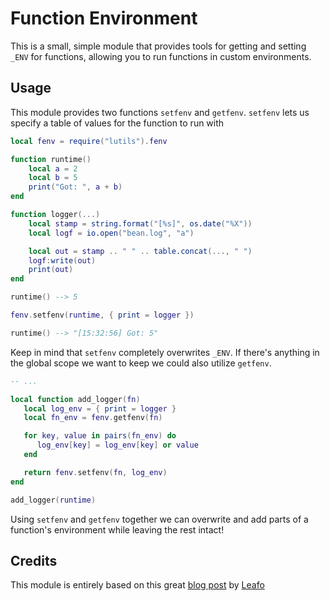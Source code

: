 
# Function Environment

This is a small, simple module that provides tools for getting and setting `_ENV` for functions, allowing you to run functions in custom environments.

## Usage

This module provides two functions `setfenv` and `getfenv`. `setfenv` lets us specify a table of values for the function to run with

```lua
local fenv = require("lutils").fenv

function runtime()
    local a = 2
    local b = 5
    print("Got: ", a + b)
end

function logger(...)
    local stamp = string.format("[%s]", os.date("%X"))
    local logf = io.open("bean.log", "a")

    local out = stamp .. " " .. table.concat(..., " ")
    logf:write(out)
    print(out)
end

runtime() --> 5

fenv.setfenv(runtime, { print = logger })

runtime() --> "[15:32:56] Got: 5"
```

Keep in mind that `setfenv` completely overwrites `_ENV`. If there's anything in the global scope we want to keep we could also utilize `getfenv`.

```lua
-- ...

local function add_logger(fn)
   local log_env = { print = logger }
   local fn_env = fenv.getfenv(fn)

   for key, value in pairs(fn_env) do
      log_env[key] = log_env[key] or value
   end

   return fenv.setfenv(fn, log_env)
end

add_logger(runtime)
```

Using `setfenv` and `getfenv` together we can overwrite and add parts of a function's environment while leaving the rest intact!

## Credits

This module is entirely based on this great [blog post](https://leafo.net/guides/setfenv-in-lua52-and-above.html) by [Leafo](https://github.com/leafo)

